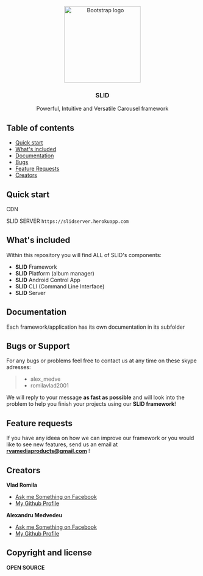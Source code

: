 
<p align="center">
    <img src="https://svgshare.com/i/C2w.svg" alt="Bootstrap logo" width="200" height="200">
</p>

<h3 align="center">SLID</h3>

<p align="center">
  Powerful, Intuitive and Versatile Carousel framework
</p>


## Table of contents

- [Quick start](#quick-start)
- [What's included](#whats-included)
- [Documentation](#documentation)
- [Bugs](#bugs-or-support)
- [Feature Requests](#feature-requests)
- [Creators](#creators)


## Quick start

CDN

SLID SERVER 
`https://slidserver.herokuapp.com`


## What's included

Within this repository you will find ALL of SLID's components:

- **SLID** Framework
- **SLID** Platform (album manager)
- **SLID** Android Control App  
- **SLID** CLI (Command Line Interface)
- **SLID** Server

## Documentation

Each framework/application has its own documentation
in its subfolder


## Bugs or Support

For any bugs or problems feel free to contact us at any time on these skype adresses: 
>- alex_medve
>- romilavlad2001

We will reply to your message **as fast as possible** and will look into the problem to help you finish your projects using our **SLID framework**!

## Feature requests

If you have any ideea on how we can improve our framework or you would like to see new features, send us an email at **rvamediaproducts@gmail.com** !


## Creators

**Vlad Romila**

- [Ask me Something on Facebook](https://www.facebook.com/vladromila)
- [My Github Profile](https://github.com/vladromila)


**Alexandru Medvedeu**

- [Ask me Something on Facebook](https://www.facebook.com/polarulromaniei)
- [My Github Profile](https://github.com/alexmedve)


## Copyright and license

**OPEN SOURCE**
